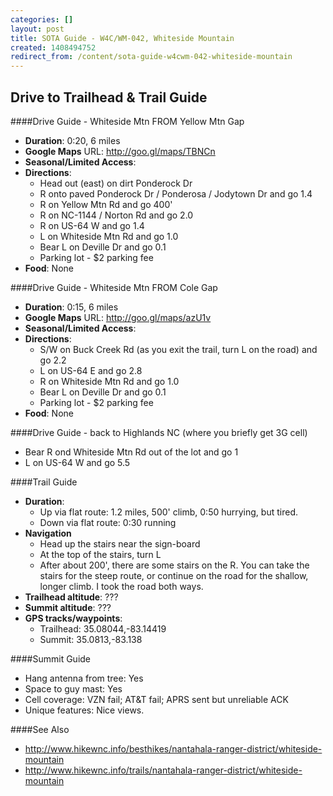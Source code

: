 ```yaml
---
categories: []
layout: post
title: SOTA Guide - W4C/WM-042, Whiteside Mountain
created: 1408494752
redirect_from: /content/sota-guide-w4cwm-042-whiteside-mountain
---
```

Drive to Trailhead & Trail Guide
--------------------------------------------------------
####Drive Guide - Whiteside Mtn FROM Yellow Mtn Gap

* **Duration**: 0:20, 6 miles
* **Google Maps** URL: http://goo.gl/maps/TBNCn
* **Seasonal/Limited Access**:
* **Directions**:
    * Head out (east) on dirt Ponderock Dr
    * R onto paved Ponderock Dr / Ponderosa / Jodytown Dr and go 1.4
    * R on Yellow Mtn Rd and go 400'
    * R on NC-1144 / Norton Rd and go 2.0
    * R on US-64 W and go 1.4
    * L on Whiteside Mtn Rd and go 1.0
    * Bear L on Deville Dr and go 0.1
    * Parking lot - $2 parking fee
* **Food**: None

####Drive Guide - Whiteside Mtn FROM Cole Gap

* **Duration**: 0:15, 6 miles
* **Google Maps** URL: http://goo.gl/maps/azU1v
* **Seasonal/Limited Access**:
* **Directions**:
    * S/W on Buck Creek Rd  (as you exit the trail, turn L on the road) and go 2.2
    * L on US-64 E and go 2.8
    * R on Whiteside Mtn Rd and go 1.0
    * Bear L on Deville Dr and go 0.1
    * Parking lot - $2 parking fee
* **Food**: None

####Drive Guide - back to Highlands NC (where you briefly get 3G cell)

* Bear R ond Whiteside Mtn Rd out of the lot and go 1
* L on US-64 W and go 5.5


####Trail Guide

* **Duration**: 
    * Up via flat route: 1.2 miles, 500' climb, 0:50 hurrying, but tired.
    * Down via flat route: 0:30 running
* **Navigation**
    * Head up the stairs near the sign-board
    * At the top of the stairs, turn L
    * After about 200', there are some stairs on the R.  You can take the stairs for the steep route, or continue on the road for the shallow, longer climb.  I took the road both ways.
* **Trailhead altitude**: ???
* **Summit altitude**: ???
* **GPS tracks/waypoints**:
    * Trailhead: 35.08044,-83.14419
    * Summit: 35.0813,-83.138

####Summit Guide

* Hang antenna from tree: Yes
* Space to guy mast: Yes
* Cell coverage: VZN fail; AT&T fail; APRS sent but unreliable ACK
* Unique features: Nice views.

####See Also

* http://www.hikewnc.info/besthikes/nantahala-ranger-district/whiteside-mountain
* http://www.hikewnc.info/trails/nantahala-ranger-district/whiteside-mountain
